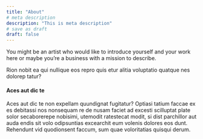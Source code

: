 ```yaml
---
title: "About"
# meta description
description: "This is meta description"
# save as draft
draft: false
---
```


You might be an artist who would like to introduce yourself and your work here or maybe you&rsquo;re a business with a mission to describe.

Rion nobit ea qui nullique eos repro quis etur alitia voluptatio quatque nes dolorep tatur?

#### Aces aut dic te 

Aces aut dic te non expellam quundignat fugitatur? Optiasi tatium faccae ex es debitassi nos nonsequam re de nusam faciet ad excesti scilluptat plate solor secaborerepe nobisimi, utemodit ratestecat modit, si dist parchillor aut auda endis sit volo odipsuntias excearchit eum volenis dolores eos dunt.
Rehendunt vid quodionsent faccum, sum quae voloritatias quisqui derum.
